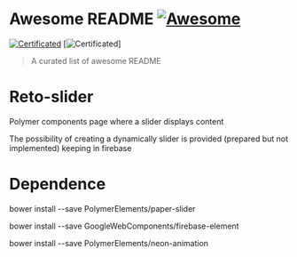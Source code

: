 
# Awesome README [![Awesome](https://img.shields.io/badge/certificated-yes-brightgreen.svg)](https://github.com/sindresorhus/awesome)

[![Certificated](https://img.shields.io/badge/certificated-yes-brightgreen.svg)](http://bbva-files.s3.amazonaws.com/cells/bbva-catalog/index.html)
[![Certificated](https://img.shields.io/badge/certificated-no-orange.svg)]

> A curated list of awesome README

# Reto-slider
Polymer components page where a slider displays content

The possibility of creating a dynamically slider is provided (prepared but not implemented) keeping in firebase

# Dependence

bower install --save PolymerElements/paper-slider

bower install --save GoogleWebComponents/firebase-element

bower install --save PolymerElements/neon-animation

